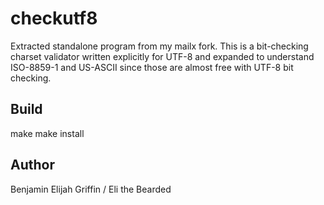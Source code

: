 checkutf8
=========

Extracted standalone program from my mailx fork. This is a bit-checking
charset validator written explicitly for UTF-8 and expanded to understand
ISO-8859-1 and US-ASCII since those are almost free with UTF-8 bit
checking.

Build
-----
make
make install

Author
------
Benjamin Elijah Griffin / Eli the Bearded

